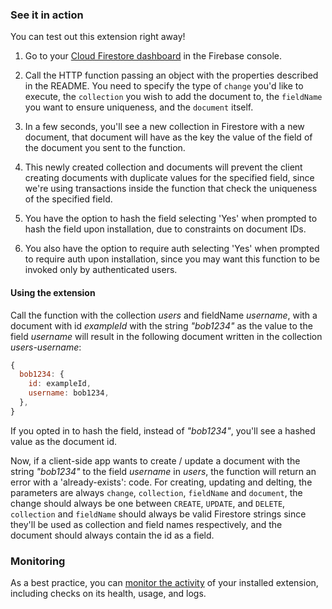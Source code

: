 ### See it in action

You can test out this extension right away!

1.  Go to your [Cloud Firestore dashboard](https://console.firebase.google.com/project/${PROJECT_ID}/firestore/data) in the Firebase console.

1.  Call the HTTP function passing an object with the properties described in the README. You need to specify the type of `change` you'd like to execute, the `collection` you wish to add the document to, the `fieldName` you want to ensure uniqueness, and the `document` itself.

1.  In a few seconds, you'll see a new collection in Firestore with a new document, that document will have as the key the value of the field of the document you sent to the function.

1.  This newly created collection and documents will prevent the client creating documents with duplicate values for the specified field, since we're using transactions inside the function that check the uniqueness of the specified field.

1.  You have the option to hash the field selecting 'Yes' when prompted to hash the field upon installation, due to constraints on document IDs.

1.  You also have the option to require auth selecting 'Yes' when prompted to require auth upon installation, since you may want this function to be invoked only by authenticated users.


#### Using the extension

Call the function with the collection _users_ and fieldName _username_, with a document with id _exampleId_ with the string _"bob1234"_ as the value to the field _username_ will result in the following document written in the collection _users-username_:

```js
{
  bob1234: {
    id: exampleId,
    username: bob1234,
  },
}
```

If you opted in to hash the field, instead of _"bob1234"_, you'll see a hashed value as the document id.

Now, if a client-side app wants to create / update a document with the string _"bob1234"_ to the field _username_ in _users_, the function will return an error with a 'already-exists': code. For creating, updating and delting, the parameters are always `change`, `collection`, `fieldName` and `document`, the change should always be one between `CREATE`, `UPDATE`, and `DELETE`, `collection` and `fieldName` should always be valid Firestore strings since they'll be used as collection and field names respectively, and the document should always contain the id as a field.

### Monitoring

As a best practice, you can [monitor the activity](https://firebase.google.com/docs/extensions/manage-installed-extensions#monitor) of your installed extension, including checks on its health, usage, and logs.